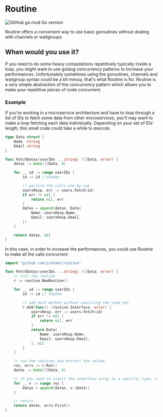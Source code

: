 # Routine

![GitHub go.mod Go version](https://img.shields.io/github/go-mod/go-version/jcalmat/routine)

Routine offers a convenient way to use basic goroutines without dealing with channels or waitgroups.

## When would you use it?

If you need to do some heavy computations repetitively typically inside a loop, you might want to use golang concurrency patterns to increase your performances. Unfortunately sometimes using the goroutines, channels and waitgroup syntax could be a bit messy, that's what Routine is for.
Routine is a very simple abstraction of the concurrency pattern which allows you to make your repetitive pieces of code concurrent.

### Example

If you're working in a microservice architecture and have to loop through a list of IDs to fetch some data from other microservices, you'll may want to make a loop fetching each data individually. Depending on your set of IDs' length, this small code could take a while to execute.

```go
type Data struct {
	Name  string
	Email string
}

func FetchDatas(userIDs ...string) ([]Data, error) {
	datas := make([]Data, 0)

	for _, id := range userIDs {
        id := id //shadow

        // perform the calls one by one
		usersResp, err := users.Fetch(id)
		if err != nil {
			return nil, err
		}
		datas = append(datas, Data{
			Name: usersResp.Name,
			Email: usersResp.Email,
		})
	}

	return datas, nil
}
```

In this case, in order to increase the performances, you could use Routine to make all the calls concurrent

```go
import "github.com/jcalmat/routine"

func FetchDatas(userIDs ...string) ([]Data, error) {
	// init the routine
	r := routine.NewRoutine()

	for _, id := range userIDs {
		id := id // shadow

		// add each method without executing the code yet
		r.Add(func() (routine.Interface, error) {
			usersResp, err := users.Fetch(id)
			if err != nil {
				return nil, err
			}
			return Data{
				Name: usersResp.Name,
				Email: usersResp.Email,
			}, nil
		}
	}

	// run the routines and extract the values
	res, errs := r.Run()
    datas := make([]Data, 0)

    // if you need to assert the interface array to a specific type, consider looping through the result and assert the values as needed
	for _, v := range res {
		datas = append(datas, v.(Data))
	}

	// return
    return datas, errs.First()
}
```

